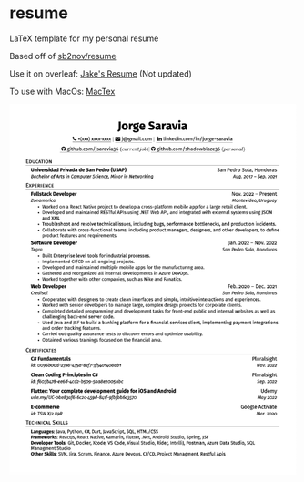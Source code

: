 # resume
LaTeX template for my personal resume

Based off of [sb2nov/resume](https://github.com/sb2nov/resume/)

Use it on overleaf: [Jake's Resume](https://www.overleaf.com/latex/templates/jakes-resume/syzfjbzwjncs) (Not updated)

To use with MacOs: [MacTex](https://tug.org/mactex/mactex-download.html)

![Resume Preview](resume.png)
